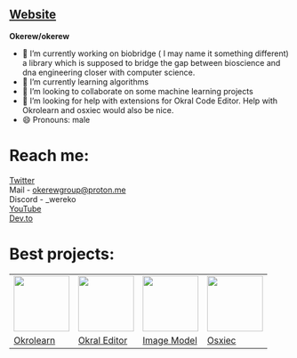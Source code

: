 ## [Website](https://okral.glitch.me)

**Okerew/okerew**

- 🔭 I’m currently working on biobridge ( I may name it something different) a library which is supposed to bridge the gap between bioscience and dna engineering closer with computer science.
- 🌱 I’m currently learning algorithms
- 👯 I’m looking to collaborate on some machine learning projects
- 🤔 I’m looking for help with extensions for Okral Code Editor. Help with Okrolearn and osxiec would also be nice.
- 😄 Pronouns: male

# Reach me:
[Twitter](https://x.com/OkerewWar)  
Mail - okerewgroup@proton.me  
Discord - \_wereko  
[YouTube](https://yt3.ggpht.com/LwiO5e5u-6oULiQO9SklMB4XyIcj1COZ05O0TqTm4j03d-sLBCUXGnB3JbjtUUhb3jaZY3_XnjE=s160-c-k-c0x00ffffff-no-rj)
<br>
[Dev.to](https://dev.to/okerew)

# Best projects:
<table>
  <tr>
    <td><img src="https://github.com/Okerew/okerew/assets/93822247/4ccbde74-cbc9-474c-af14-398f8835119a" width="100px" height="100px"></td>
    <td><img src="https://github.com/Okerew/okerew/assets/93822247/e5b17f57-d030-4466-8760-0d504e427aa0" width="100px" height="100px"></td>
    <td><img src="https://github.com/Okerew/okerew/assets/93822247/3421c21a-2b2d-4e96-8663-f87e1ae28f32" width="100px" height="100px"></td>
    <td><img src="https://github.com/user-attachments/assets/d45e77d8-9532-482f-b4f6-874a301f4916" witdh="100px" height="100px"></td>
  </tr>
  <tr>
    <td><a href="https://github.com/Okerew/okrolearn">Okrolearn</a></td>
    <td><a href="https://github.com/Okerew/okraleditor">Okral Editor</a></td>
    <td><a href="https://github.com/Okerew/okral-image-model">Image Model</a></td>
    <td><a href="https://github.com/Okerew/osxiec">Osxiec</a></td>
  </tr>
</table>

